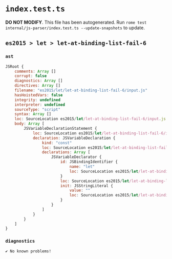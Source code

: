 # `index.test.ts`

**DO NOT MODIFY**. This file has been autogenerated. Run `rome test internal/js-parser/index.test.ts --update-snapshots` to update.

## `es2015 > let > let-at-binding-list-fail-6`

### `ast`

```javascript
JSRoot {
	comments: Array []
	corrupt: false
	diagnostics: Array []
	directives: Array []
	filename: "es2015/let/let-at-binding-list-fail-6/input.js"
	hasHoistedVars: false
	integrity: undefined
	interpreter: undefined
	sourceType: "script"
	syntax: Array []
	loc: SourceLocation es2015/let/let-at-binding-list-fail-6/input.js 1:0-2:0
	body: Array [
		JSVariableDeclarationStatement {
			loc: SourceLocation es2015/let/let-at-binding-list-fail-6/input.js 1:0-1:14
			declaration: JSVariableDeclaration {
				kind: "const"
				loc: SourceLocation es2015/let/let-at-binding-list-fail-6/input.js 1:0-1:14
				declarations: Array [
					JSVariableDeclarator {
						id: JSBindingIdentifier {
							name: "let"
							loc: SourceLocation es2015/let/let-at-binding-list-fail-6/input.js 1:6-1:9 (let)
						}
						loc: SourceLocation es2015/let/let-at-binding-list-fail-6/input.js 1:6-1:14
						init: JSStringLiteral {
							value: ""
							loc: SourceLocation es2015/let/let-at-binding-list-fail-6/input.js 1:12-1:14
						}
					}
				]
			}
		}
	]
}
```

### `diagnostics`

```
✔ No known problems!

```

